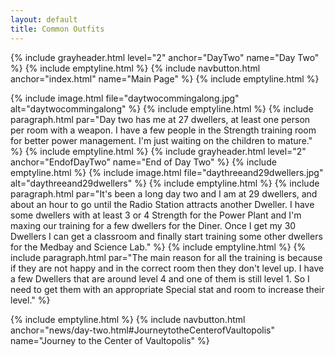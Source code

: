```yaml
---
layout: default
title: Common Outfits
---
```

{% include grayheader.html level="2" anchor="DayTwo" name="Day Two" %}
{% include emptyline.html %}
{% include navbutton.html anchor="index.html" name="Main Page" %}
{% include emptyline.html %}

{% include image.html file="daytwocommingalong.jpg" alt="daytwocommingalong" %}
{% include emptyline.html %}
{% include paragraph.html par="Day two has me at 27 dwellers, at least one person per room with a weapon. I have a few people in the Strength training room for better power management. I'm just waiting on the children to mature." %}
{% include emptyline.html %}
{% include grayheader.html level="2" anchor="EndofDayTwo" name="End of Day Two" %}
{% include emptyline.html %}
{% include image.html file="daythreeand29dwellers.jpg" alt="daythreeand29dwellers" %}
{% include emptyline.html %}
{% include paragraph.html par="It's been a long day two and I am at 29 dwellers, and about an hour to go until the Radio Station attracts another Dweller. I have some dwellers with at least 3 or 4 Strength for the Power Plant and I'm maxing our training for a few dwellers for the Diner. Once I get my 30 Dwellers I can get a classroom and finally start training some other dwellers for the Medbay and Science Lab." %}
{% include emptyline.html %}
{% include paragraph.html par="The main reason for all the training is because if they are not happy and in the correct room then they don't level up. I have a few Dwellers that are around level 4 and one of them is still level 1. So I need to get them with an appropriate Special stat and room to increase their level." %}

{% include emptyline.html %}
{% include navbutton.html anchor="news/day-two.html#JourneytotheCenterofVaultopolis" name="Journey to the Center of Vaultopolis" %}
